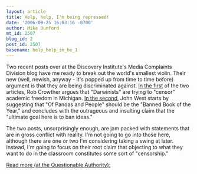 ```yaml
---
layout: article
title: Help, help, I'm being repressed!
date: '2006-09-25 16:03:16 -0700'
author: Mike Dunford
mt_id: 2507
blog_id: 2
post_id: 2507
basename: help_help_im_be_1
---
```

Two recent posts over at the Discovery Institute's Media Complaints Division blog have me ready to break out the world's smallest violin. Their new (well, newish, anyway - it's popped up from time to time before) argument is that they are being discriminated against. [In the first](http://www.evolutionnews.org/2006/09/censorship_rears_its_ugly_head.html) of the two articles, Rob Crowther argues that "Darwinists" are trying to "censor" academic freedom in Michigan. [In the second](http://www.evolutionnews.org/2006/09/banned_book_of_the_year_of_pan.html), John West starts by suggesting that "Of Pandas and People" should be the "Banned Book of the Year," and concludes with the outrageous and insulting claim that the "ultimate goal here is to ban ideas." 

The two posts, unsurprisingly enough, are jam packed with statements that are in gross conflict with reality. I'm not going to go into those here, although there are one or two I'm considering taking a swing at later. Instead, I'm going to focus on their root claim that objecting to what they want to do in the classroom constitutes some sort of "censorship." 

[Read more (at the Questionable Authority):](http://scienceblogs.com/authority/2006/09/help_help_im_being_repressed.php)

